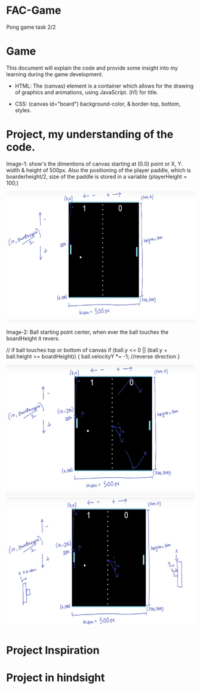 # FAC-Game
Pong game task 2/2


# Game

This document will explain the code and provide some insight into my learning during the game development. 

- HTML: The (canvas) element is a container which allows for the drawing of graphics and animations, using JavaScript.
(h1) for title.

- CSS: (canvas id="board") background-color, & border-top, bottom, styles. 


# Project, my understanding of the code.
Image-1: show's the dimentions of canvas starting at (0.0) point or X, Y. width & height of 500px. Also the positioning of the player paddle, which is boarderheight/2, size of the paddle is stored in a variable (playerHeight = 100;)

<img src="/img's%20readme/1.png" alt="" width="850" height="350">

Image-2: Ball starting point center, when ever the ball touches the boardHeight it revers.    

// if ball touches top or bottom of canvas
    if (ball.y <= 0 || (ball.y + ball.height >= boardHeight)) {
        ball.velocityY *= -1; //reverse direction 
    }

<img src="/img's%20readme/2.png" alt="" width="850" height="350">


<img src="/img's%20readme/3.png" alt="" width="850" height="350">

# Project Inspiration



# Project in hindsight

